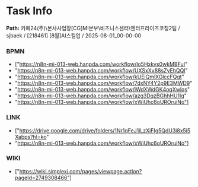 # Task Info

**Path:** 카페24(주)\본사사업장\[CG]MI본부\비즈니스센터\엔터프라이즈코칭2팀 / sjbaek / [218461] [8월]AI스킬업 / 2025-08-01_00-00-00

### BPMN
- ["https://n8n-mi-013-web.hanpda.com/workflow/Io5Hxkvs0wkMBFuI"
- "https://n8n-mi-013-web.hanpda.com/workflow/UXSxXv88sZyEhQQl"
- "https://n8n-mi-013-web.hanpda.com/workflow/kUEiQmlXGlccFQgt"
- "https://n8n-mi-013-web.hanpda.com/workflow/7dxNY4Y2p9E3MWD9"
- "https://n8n-mi-013-web.hanpda.com/workflow/lWdXWdGK4oqXwlqs"
- "https://n8n-mi-013-web.hanpda.com/workflow/azg3DqzBGhhHU1lg"
- "https://n8n-mi-013-web.hanpda.com/workflow/xWiUhc6oUROruiNo"]

### LINK
- ["https://drive.google.com/drive/folders/1Nr1qFeJ1iLzXiFIg5QdU3i8x5i5Xabps?hl=ko"
- "https://n8n-mi-013-web.hanpda.com/workflow/xWiUhc6oUROruiNo"]

### WIKI
- ["https://wiki.simplexi.com/pages/viewpage.action?pageId=2749308466"]

